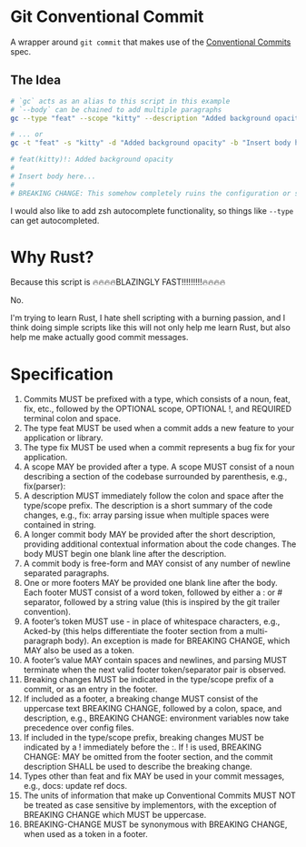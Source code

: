 # Git Conventional Commit

A wrapper around `git commit` that makes use of the [Conventional Commits](https://www.conventionalcommits.org) spec.

## The Idea

```sh
# `gc` acts as an alias to this script in this example
# `--body` can be chained to add multiple paragraphs
gc --type "feat" --scope "kitty" --description "Added background opacity" --body "Insert body here..." --breaking "This somehow completely ruins the configuration or something"

# ... or
gc -t "feat" -s "kitty" -d "Added background opacity" -b "Insert body here..." --breaking "This somehow completely ruins the configuration or something"

# feat(kitty)!: Added background opacity
#
# Insert body here...
#
# BREAKING CHANGE: This somehow completely ruins the configuration or something
```

I would also like to add zsh autocomplete functionality, so things like `--type` can get autocompleted.

# Why Rust?

Because this script is 🔥🔥🔥🔥BLAZINGLY FAST!!!!!!!!!🔥🔥🔥🔥

No.

I'm trying to learn Rust, I hate shell scripting with a burning passion, and I think doing simple scripts like this will not only help me learn Rust, but also help me make actually good commit messages.

# Specification

1. Commits MUST be prefixed with a type, which consists of a noun, feat, fix, etc., followed by the OPTIONAL scope, OPTIONAL !, and REQUIRED terminal colon and space.
2. The type feat MUST be used when a commit adds a new feature to your application or library.
3. The type fix MUST be used when a commit represents a bug fix for your application.
4. A scope MAY be provided after a type. A scope MUST consist of a noun describing a section of the codebase surrounded by parenthesis, e.g., fix(parser):
5. A description MUST immediately follow the colon and space after the type/scope prefix. The description is a short summary of the code changes, e.g., fix: array parsing issue when multiple spaces were contained in string.
6. A longer commit body MAY be provided after the short description, providing additional contextual information about the code changes. The body MUST begin one blank line after the description.
7. A commit body is free-form and MAY consist of any number of newline separated paragraphs.
8. One or more footers MAY be provided one blank line after the body. Each footer MUST consist of a word token, followed by either a :<space> or <space># separator, followed by a string value (this is inspired by the git trailer convention).
9. A footer’s token MUST use - in place of whitespace characters, e.g., Acked-by (this helps differentiate the footer section from a multi-paragraph body). An exception is made for BREAKING CHANGE, which MAY also be used as a token.
10. A footer’s value MAY contain spaces and newlines, and parsing MUST terminate when the next valid footer token/separator pair is observed.
11. Breaking changes MUST be indicated in the type/scope prefix of a commit, or as an entry in the footer.
12. If included as a footer, a breaking change MUST consist of the uppercase text BREAKING CHANGE, followed by a colon, space, and description, e.g., BREAKING CHANGE: environment variables now take precedence over config files.
13. If included in the type/scope prefix, breaking changes MUST be indicated by a ! immediately before the :. If ! is used, BREAKING CHANGE: MAY be omitted from the footer section, and the commit description SHALL be used to describe the breaking change.
14. Types other than feat and fix MAY be used in your commit messages, e.g., docs: update ref docs.
15. The units of information that make up Conventional Commits MUST NOT be treated as case sensitive by implementors, with the exception of BREAKING CHANGE which MUST be uppercase.
16. BREAKING-CHANGE MUST be synonymous with BREAKING CHANGE, when used as a token in a footer.

